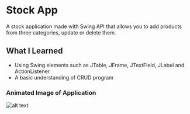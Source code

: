 # Stock App

A stock application made with Swing API that allows you to add products from three categories, update or delete them.

## What I Learned

* Using Swing elements such as JTable, JFrame, JTextField, JLabel and ActionListener
* A basic understanding of CRUD program

### Animated Image of Application
![alt text][logo]

[logo]: link "Stock App by Ferec"
